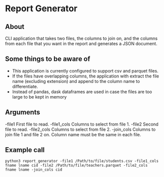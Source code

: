 # Report Generator


## About

CLI application that takes two files, the columns to join on, and the columns from each file
that you want in the report and generates a JSON document. 


## Some things to be aware of

* This application is currently configured to support csv and parquet files. 
* If the files have overlapping columns, the application with extract the file name (excluding extension) and append to the column name to differentiate.
* Instead of pandas, dask dataframes are used in case the files are too large to be kept in memory

## Arguments
  -file1          First file to read.
  -file1_cols     Columns to select from file 1.
  -file2          Second file to read.
  -file2_cols     Columns to select from file 2.
  -join_cols      Columns to join file 1 and file 2 on. Column name must be the same in each 				 file.

## Example call
```python3 report_generator -file1 /Path/to/file/students.csv -file1_cols fname lname cid -file2 /Path/to/file/teachers.parquet -file2_cols fname lname -join_cols cid``` 


